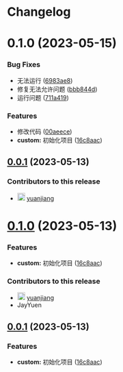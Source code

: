 # Changelog

# 0.1.0 (2023-05-15)


### Bug Fixes

* 无法运行 ([6983ae8](https://github.com/JayYuen666/JayYuen-vue3/commit/6983ae820418762553159a4b172e3fb995d917e0))
* 修复无法允许问题 ([bbb844d](https://github.com/JayYuen666/JayYuen-vue3/commit/bbb844d5350543adaa0b40b9ee66fdbad075d831))
* 运行问题 ([711a419](https://github.com/JayYuen666/JayYuen-vue3/commit/711a41944cc5ce5f3ea27f06ba2bcf59514e7fe4))


### Features

* 修改代码 ([00aeece](https://github.com/JayYuen666/JayYuen-vue3/commit/00aeecee32225fbbfce128612d454605ab99288d))
* **custom:** 初始化项目 ([16c8aac](https://github.com/JayYuen666/JayYuen-vue3/commit/16c8aac4fdca3d106c596e47d8c5767866382220))

## [0.0.1](https://github.com/JayYuen666/vue-app/compare/0.1.0...v0.0.1) (2023-05-13)



### Contributors to this release

- <img src="https://avatars.githubusercontent.com/u/53552772?v&#x3D;4&amp;s&#x3D;18" alt="avatar" width="18"/> [yuanjiang](https://github.com/JayYuen666 "+22414/-360 ()")

# [0.1.0](https://github.com/JayYuen666/vue-app/compare/16c8aac4fdca3d106c596e47d8c5767866382220...0.1.0) (2023-05-13)


### Features

* **custom:** 初始化项目 ([16c8aac](https://github.com/JayYuen666/vue-app/commit/16c8aac4fdca3d106c596e47d8c5767866382220))

### Contributors to this release

- <img src="https://avatars.githubusercontent.com/u/53552772?v&#x3D;4&amp;s&#x3D;18" alt="avatar" width="18"/> [yuanjiang](https://github.com/JayYuen666 "+36211/-13202 ()")
- JayYuen

## [0.0.1](https://github.com/JayYuen666/vue-app/compare/0.1.0...v0.0.1) (2023-05-13)

### Features

* **custom:** 初始化项目 ([16c8aac](https://github.com/JayYuen666/vue-app/commit/16c8aac4fdca3d106c596e47d8c5767866382220))